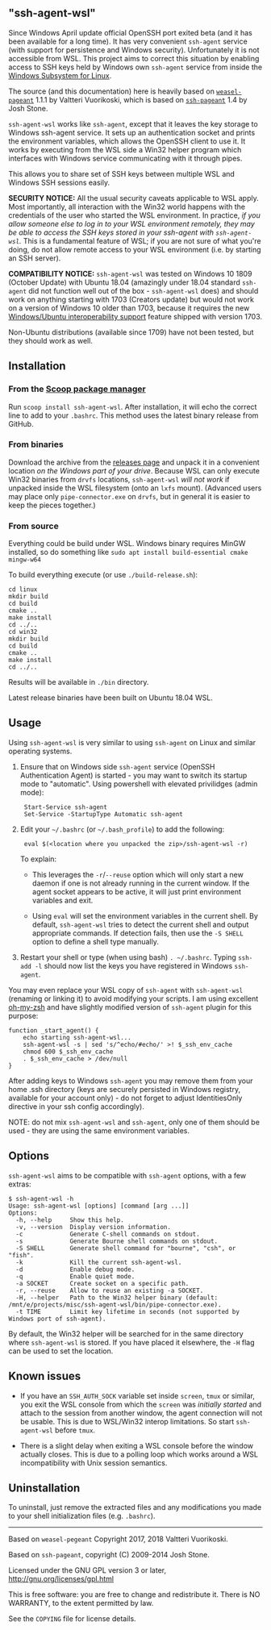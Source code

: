 "ssh-agent-wsl"
--------------

Since Windows April update official OpenSSH port exited beta (and it has been available for a long time). It has very
convenient `ssh-agent` service (with support for persistence and Windows security). Unfortunately it is not accessible from WSL.
This project aims to correct this situation by enabling access to SSH keys held by Windows own `ssh-agent` service from inside the
[Windows Subsystem for Linux](https://msdn.microsoft.com/en-us/commandline/wsl/about).

The source (and this documentation) here is heavily based on
[`weasel-pageant`](https://github.com/vuori/weasel-pageant) 1.1.1 by Valtteri Vuorikoski, which is based on
[`ssh-pageant`](https://github.com/cuviper/ssh-pageant) 1.4 by Josh Stone.

`ssh-agent-wsl` works like `ssh-agent`, except that it leaves the key storage to
Windows ssh-agent service. It sets up an authentication socket and prints the environment
variables, which allows the OpenSSH client to use it. It works by executing from the
WSL side a Win32 helper program which interfaces with Windows service communicating with
it through pipes.

This allows you to share set of SSH keys between multiple WSL and Windows SSH sessions easily.

**SECURITY NOTICE:** All the usual security caveats applicable to WSL apply.
Most importantly, all interaction with the Win32 world happens with the credentials of
the user who started the WSL environment. In practice, *if you allow someone else to
log in to your WSL environment remotely, they may be able to access the SSH keys stored in
your ssh-agent with `ssh-agent-wsl`.* This is a fundamental feature of WSL; if you
are not sure of what you're doing, do not allow remote access to your WSL environment
(i.e. by starting an SSH server).

**COMPATIBILITY NOTICE:** `ssh-agent-wsl` was tested on Windows 10 1809 (October Update) with Ubuntu 18.04 (amazingly
under 18.04 standard `ssh-agent` did not function well out of the box - `ssh-agent-wsl` does) and should
work on anything starting with 1703 (Creators update) but would not work on a version of Windows 10 older than 1703, because
it requires the new [Windows/Ubuntu interoperability support](https://blogs.msdn.microsoft.com/wsl/2016/10/19/windows-and-ubuntu-interoperability/)
feature shipped with version 1703.

Non-Ubuntu distributions (available since 1709) have not been tested, but they should work as well.

## Installation

### From the [Scoop package manager](https://scoop.sh/)

Run `scoop install ssh-agent-wsl`. After installation, it will echo the correct line to add to your `.bashrc`.
This method uses the latest binary release from GitHub.

### From binaries

Download the archive from the [releases page](https://github.com/rupor-github/ssh-agent-wsl/releases)
and unpack it in a convenient location *on the Windows part of your drive*.
Because WSL can only execute Win32 binaries from `drvfs` locations, `ssh-agent-wsl`
*will not work* if unpacked inside the WSL filesystem (onto an `lxfs` mount).
(Advanced users may place only `pipe-connector.exe` on `drvfs`, but in general it is easier
to keep the pieces together.)

### From source

Everything could be build under WSL. Windows binary requires MinGW installed, so do something like
`sudo apt install build-essential cmake mingw-w64`

To build everything execute (or use `./build-release.sh`):

```
cd linux
mkdir build
cd build
cmake ..
make install
cd ../..
cd win32
mkdir build
cd build
cmake ..
make install
cd ../..
```

Results will be available in `./bin` directory.

Latest release binaries have been built on Ubuntu 18.04 WSL.

## Usage

Using `ssh-agent-wsl` is very similar to using `ssh-agent` on Linux and similar operating systems.

1. Ensure that on Windows side `ssh-agent` service (OpenSSH Authentication Agent) is started - you may want to switch its startup mode to "automatic". Using powershell with elevated privilidges (admin mode):
    ```
     Start-Service ssh-agent
     Set-Service -StartupType Automatic ssh-agent
    ```
2. Edit your `~/.bashrc` (or `~/.bash_profile`) to add the following:

        eval $(<location where you unpacked the zip>/ssh-agent-wsl -r)

    To explain:

    * This leverages the `-r`/`--reuse` option which will only start a new daemon if
      one is not already running in the current window. If the agent socket appears to
      be active, it will just print environment variables and exit.

    * Using `eval` will set the environment variables in the current shell.
      By default, `ssh-agent-wsl` tries to detect the current shell and output
      appropriate commands. If detection fails, then use the `-S SHELL` option
      to define a shell type manually.

3. Restart your shell or type (when using bash) `. ~/.bashrc`. Typing `ssh-add -l`
   should now list the keys you have registered in Windows `ssh-agent`.

You may even replace your WSL copy of `ssh-agent` with `ssh-agent-wsl` (renaming or linking it) to avoid modifying your scripts.
I am using excellent [oh-my-zsh](https://github.com/robbyrussell/oh-my-zsh) and have slightly modified version of `ssh-agent` plugin for this purpose:
```
function _start_agent() {
	echo starting ssh-agent-wsl...
	ssh-agent-wsl -s | sed 's/^echo/#echo/' >! $_ssh_env_cache
	chmod 600 $_ssh_env_cache
	. $_ssh_env_cache > /dev/null
}
```

After adding keys to Windows `ssh-agent` you may remove them from your home .ssh directory (keys are securely persisted in Windows
registry, available for your account only) - do not forget to adjust IdentitiesOnly directive in your ssh config accordingly).

NOTE: do not mix `ssh-agent-wsl` and `ssh-agent`, only one of them should be used - they are using the same environment
variables.

## Options

`ssh-agent-wsl` aims to be compatible with `ssh-agent` options, with a few extras:

    $ ssh-agent-wsl -h
    Usage: ssh-agent-wsl [options] [command [arg ...]]
    Options:
      -h, --help     Show this help.
      -v, --version  Display version information.
      -c             Generate C-shell commands on stdout.
      -s             Generate Bourne shell commands on stdout.
      -S SHELL       Generate shell command for "bourne", "csh", or "fish".
      -k             Kill the current ssh-agent-wsl.
      -d             Enable debug mode.
      -q             Enable quiet mode.
      -a SOCKET      Create socket on a specific path.
      -r, --reuse    Allow to reuse an existing -a SOCKET.
      -H, --helper   Path to the Win32 helper binary (default: /mnt/e/projects/misc/ssh-agent-wsl/bin/pipe-connector.exe).
      -t TIME        Limit key lifetime in seconds (not supported by Windows port of ssh-agent).

By default, the Win32 helper will be searched for in the same directory where `ssh-agent-wsl`
is stored. If you have placed it elsewhere, the `-H` flag can be used to set the location.

## Known issues

* If you have an `SSH_AUTH_SOCK` variable set inside `screen`, `tmux` or similar,
  you exit the WSL console from which the `screen` was *initially started* and attach
  to the session from another window, the agent connection will not be usable. This is
  due to WSL/Win32 interop limitations. So start `ssh-agent-wsl` before `tmux`.

* There is a slight delay when exiting a WSL console before the window actually closes.
  This is due to a polling loop which works around a WSL incompatibility with Unix session
  semantics.

## Uninstallation

To uninstall, just remove the extracted files and any modifications you made
to your shell initialization files (e.g. `.bashrc`).

------------------------------------------------------------------------------

Based on `weasel-pegeant` Copyright 2017, 2018  Valtteri Vuorikoski.

Based on `ssh-pageant`, copyright (C) 2009-2014  Josh Stone.

Licensed under the GNU GPL version 3 or later, http://gnu.org/licenses/gpl.html

This is free software: you are free to change and redistribute it.
There is NO WARRANTY, to the extent permitted by law.

See the `COPYING` file for license details.
